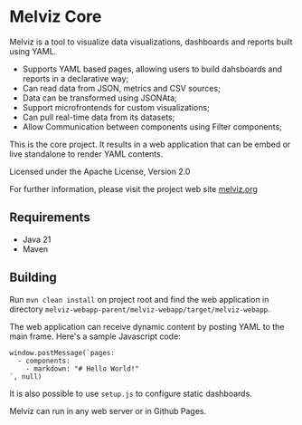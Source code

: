 # Melviz Core

Melviz is a tool to visualize data visualizations, dashboards and reports built using YAML.

* Supports YAML based pages, allowing users to build dahsboards and reports in a declarative way;
* Can read data from JSON, metrics and CSV sources;
* Data can be transformed using JSONAta;
* Support microfrontends for custom visualizations;
* Can pull real-time data from its datasets;
* Allow Communication between components using Filter components;

This is the core project. It results in a web application that can be embed or live standalone to render YAML contents.

Licensed under the Apache License, Version 2.0

For further information, please visit the project web site <a href="http://melviz.org" target="_blank">melviz.org</a>

## Requirements

* Java 21
* Maven

## Building

Run `mvn clean install` on project root and find the web application in directory `melviz-webapp-parent/melviz-webapp/target/melviz-webapp`. 

The web application can receive dynamic content by posting YAML to the main frame. Here's a sample Javascript code:

```
window.postMessage(`pages:    
  - components:
    - markdown: "# Hello World!"
`, null)
```

It is also possible to use `setup.js` to configure static dashboards.

Melviz can run in any web server or in Github Pages.



